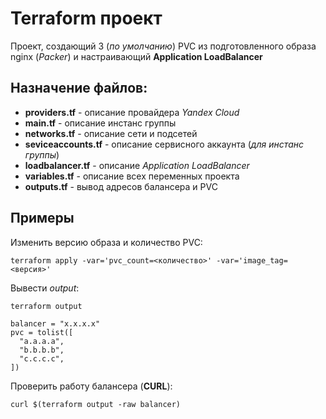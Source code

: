 # Terraform проект

Проект, создающий 3 (*по умолчанию*) PVC из подготовленного образа nginx (*Packer*) и настраивающий **Application LoadBalancer**

## Назначение файлов:

* **providers.tf** - описание провайдера *Yandex Cloud*
* **main.tf** - описание инстанс группы
* **networks.tf** - описание сети и подсетей
* **seviceaccounts.tf** - описание сервисного аккаунта (*для инстанс группы*)
* **loadbalancer.tf** - описание *Application LoadBalancer*
* **variables.tf** - описание всех переменных проекта
* **outputs.tf** - вывод адресов балансера и PVC

## Примеры

Изменить версию образа и количество PVC:
```
terraform apply -var='pvc_count=<количество>' -var='image_tag=<версия>'
```

Вывести *output*:
```
terraform output

balancer = "x.x.x.x"
pvc = tolist([
  "a.a.a.a",
  "b.b.b.b",
  "c.c.c.c",
])
```

Проверить работу балансера (**CURL**):
```
curl $(terraform output -raw balancer)
```